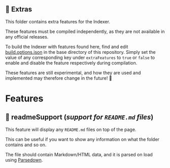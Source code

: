 ## :jigsaw: Extras

This folder contains extra features for the Indexer.

These features must be compiled independently, as they are not available in any official releases.

To build the Indexer with features found here, find and edit [build.options.json](/build.options.json) in the base directory of this repository. Simply set the value of any corresponding key under `extraFeatures` to `true` or `false` to enable and disable the feature respectively during compilation.

These features are still experimental, and how they are used and implemented may therefore change in the future! :slightly_smiling_face:

# Features

## :page_facing_up: readmeSupport (_support for `README.md` files_)

This feature will display any `README.md` files on top of the page. 

This can be useful if you want to show any information on what the folder contains and so on.

The file should contain Markdown/HTML data, and it is parsed on load using [Parsedown](https://github.com/erusev/parsedown).